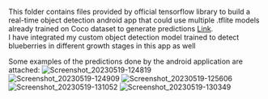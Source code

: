This folder contains files provided by official tensorflow library to build a real-time object detection android app that could use multiple .tflite models already trained on Coco dataset to generate predictions [Link](https://github.com/tensorflow/examples/tree/master/lite/examples/object_detection/android).<br>
I have integrated my custom object detection model trained to detect blueberries in different growth stages in this app as well

Some examples of the predictions done by the android application are attached:
![Screenshot_20230519-124819](https://github.com/Puranjit/Android-application-development/assets/36369377/62be624c-4395-44fb-8eee-44327e666f80)
![Screenshot_20230519-124909](https://github.com/Puranjit/Android-application-development/assets/36369377/f69d0134-b320-4ca3-956c-53442bd5c866)
![Screenshot_20230519-125606](https://github.com/Puranjit/Android-application-development/assets/36369377/062efe5b-080e-48e3-935d-e45d36834fd3)
![Screenshot_20230519-131052](https://github.com/Puranjit/Android-application-development/assets/36369377/549d8b7e-70b6-4ff4-99ae-7741a8ad8e49)
![Screenshot_20230519-130349](https://github.com/Puranjit/Android-application-development/assets/36369377/5d744fc7-37aa-455b-a9ec-f5768d545676)
